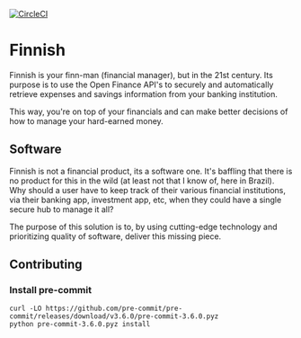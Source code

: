 [![CircleCI](https://dl.circleci.com/status-badge/img/gh/nicolasauler/finnish/tree/main.svg?style=svg)](https://dl.circleci.com/status-badge/redirect/gh/nicolasauler/finnish/tree/main)

# Finnish

Finnish is your finn-man (financial manager), but in the 21st century.
Its purpose is to use the Open Finance API's to securely and automatically retrieve expenses and savings information
from your banking institution.

This way, you're on top of your financials and can make better decisions of how to manage your hard-earned money.

## Software

Finnish is not a financial product, its a software one.
It's baffling that there is no product for this in the wild (at least not that I know of, here in Brazil).
Why should a user have to keep track of their various financial institutions, via their banking app, investment app, etc,
when they could have a single secure hub to manage it all?

The purpose of this solution is to, by using cutting-edge technology and prioritizing quality of software,
deliver this missing piece.

## Contributing

### Install pre-commit
```shell
curl -LO https://github.com/pre-commit/pre-commit/releases/download/v3.6.0/pre-commit-3.6.0.pyz
python pre-commit-3.6.0.pyz install
```
